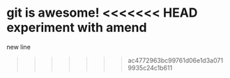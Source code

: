 git is awesome!
<<<<<<< HEAD
experiment with amend
=======
new line
>>>>>>> ac4772963bc99761d06e1d3a0719935c24c1b611
